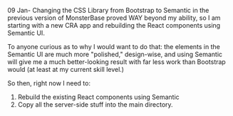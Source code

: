 09 Jan- Changing the CSS Library from Bootstrap to Semantic in the previous version of MonsterBase proved WAY beyond my ability, so I am starting with a new CRA app and rebuilding the React components using Semantic UI.

To anyone curious as to why I would want to do that: the elements in the Semantic UI are much more "polished," design-wise, and using Semantic will give me a much better-looking result with far less work than Bootstrap would (at least at my current skill level.) 

So then, right now I need to:
1. Rebuild the existing React components using Semantic
2. Copy all the server-side stuff into the main directory.

